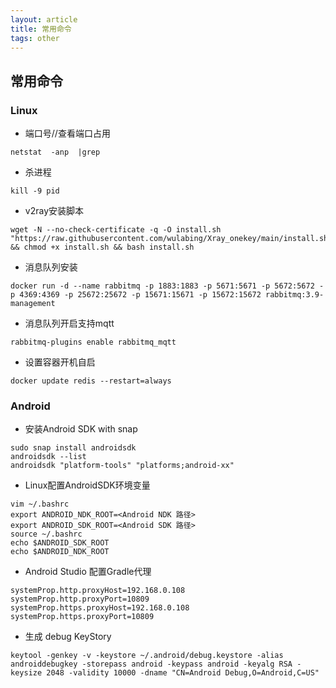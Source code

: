 ```yaml
---
layout: article
title: 常用命令
tags: other 
---
```


## 常用命令

### Linux 

- 端口号//查看端口占用

```shell
netstat  -anp  |grep   
```

- 杀进程

```shell
kill -9 pid 
```

- v2ray安装脚本

```shell
wget -N --no-check-certificate -q -O install.sh "https://raw.githubusercontent.com/wulabing/Xray_onekey/main/install.sh" && chmod +x install.sh && bash install.sh
```

- 消息队列安装

```shell
docker run -d --name rabbitmq -p 1883:1883 -p 5671:5671 -p 5672:5672 -p 4369:4369 -p 25672:25672 -p 15671:15671 -p 15672:15672 rabbitmq:3.9-management
```

- 消息队列开启支持mqtt

```shell
rabbitmq-plugins enable rabbitmq_mqtt
```

- 设置容器开机自启

```shell
docker update redis --restart=always 
```

### Android

- 安装Android SDK with snap

```shell
sudo snap install androidsdk
androidsdk --list
androidsdk "platform-tools" "platforms;android-xx"
```

- Linux配置AndroidSDK环境变量

```shell
vim ~/.bashrc
export ANDROID_NDK_ROOT=<Android NDK 路径>
export ANDROID_SDK_ROOT=<Android SDK 路径>
source ~/.bashrc
echo $ANDROID_SDK_ROOT
echo $ANDROID_NDK_ROOT
```

- Android Studio 配置Gradle代理

```properties
systemProp.http.proxyHost=192.168.0.108
systemProp.http.proxyPort=10809
systemProp.https.proxyHost=192.168.0.108
systemProp.https.proxyPort=10809
```

- 生成 debug KeyStory

```shell
keytool -genkey -v -keystore ~/.android/debug.keystore -alias androiddebugkey -storepass android -keypass android -keyalg RSA -keysize 2048 -validity 10000 -dname "CN=Android Debug,O=Android,C=US"
```

